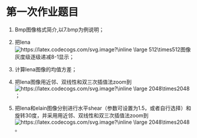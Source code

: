 # 第一次作业题目

1. Bmp图像格式简介,以7.bmp为例说明；

2. 把lena <img src="https://latex.codecogs.com/svg.image?\inline&space;\large&space;512\times512" title="https://latex.codecogs.com/svg.image?\inline \large 512\times512" />图像灰度级逐级递减8-1显示；

3. 计算lena图像的均值方差；

4. 把lena图像用近邻、双线性和双三次插值法zoom到<img src="https://latex.codecogs.com/svg.image?\inline&space;\large&space;2048\times2048" title="https://latex.codecogs.com/svg.image?\inline \large 2048\times2048" />；

5. 把lena和elain图像分别进行水平shear（参数可设置为1.5，或者自行选择）和旋转30度，并采用用近邻、双线性和双三次插值法zoom到<img src="https://latex.codecogs.com/svg.image?\inline&space;\large&space;2048\times2048" title="https://latex.codecogs.com/svg.image?\inline \large 2048\times2048" />。
